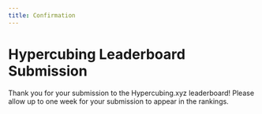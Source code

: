 ```yaml
---
title: Confirmation
---
```


# Hypercubing Leaderboard Submission

Thank you for your submission to the Hypercubing.xyz leaderboard! Please allow up to one week for your submission to appear in the rankings.